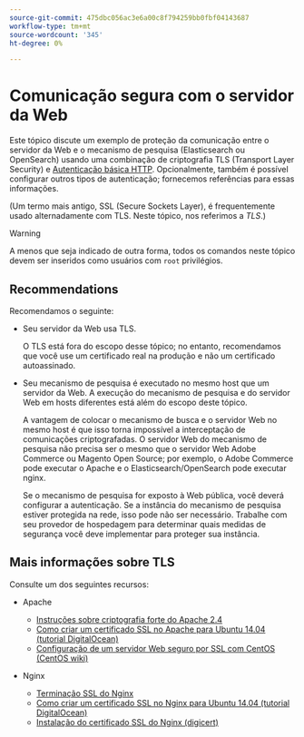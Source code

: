 ```yaml
---
source-git-commit: 475dbc056ac3e6a00c8f794259bb0fbf04143687
workflow-type: tm+mt
source-wordcount: '345'
ht-degree: 0%

---
```

# Comunicação segura com o servidor da Web

Este tópico discute um exemplo de proteção da comunicação entre o servidor da Web e o mecanismo de pesquisa (Elasticsearch ou OpenSearch) usando uma combinação de criptografia TLS (Transport Layer Security) e [Autenticação básica HTTP](https://datatracker.ietf.org/doc/html/rfc2617). Opcionalmente, também é possível configurar outros tipos de autenticação; fornecemos referências para essas informações.

(Um termo mais antigo, SSL (Secure Sockets Layer), é frequentemente usado alternadamente com TLS. Neste tópico, nos referimos a *TLS*.)

>[!WARNING]
>
>A menos que seja indicado de outra forma, todos os comandos neste tópico devem ser inseridos como usuários com `root` privilégios.

## Recommendations

Recomendamos o seguinte:

* Seu servidor da Web usa TLS.

  O TLS está fora do escopo desse tópico; no entanto, recomendamos que você use um certificado real na produção e não um certificado autoassinado.

* Seu mecanismo de pesquisa é executado no mesmo host que um servidor da Web. A execução do mecanismo de pesquisa e do servidor Web em hosts diferentes está além do escopo deste tópico.

  A vantagem de colocar o mecanismo de busca e o servidor Web no mesmo host é que isso torna impossível a interceptação de comunicações criptografadas. O servidor Web do mecanismo de pesquisa não precisa ser o mesmo que o servidor Web Adobe Commerce ou Magento Open Source; por exemplo, o Adobe Commerce pode executar o Apache e o Elasticsearch/OpenSearch pode executar nginx.

  Se o mecanismo de pesquisa for exposto à Web pública, você deverá configurar a autenticação. Se a instância do mecanismo de pesquisa estiver protegida na rede, isso pode não ser necessário. Trabalhe com seu provedor de hospedagem para determinar quais medidas de segurança você deve implementar para proteger sua instância.

## Mais informações sobre TLS

Consulte um dos seguintes recursos:

* Apache

   * [Instruções sobre criptografia forte do Apache 2.4](https://httpd.apache.org/docs/2.4/ssl/ssl_howto.html)
   * [Como criar um certificado SSL no Apache para Ubuntu 14.04 (tutorial DigitalOcean)](https://www.digitalocean.com/community/tutorials/how-to-create-a-ssl-certificate-on-apache-for-ubuntu-14-04)
   * [Configuração de um servidor Web seguro por SSL com CentOS (CentOS wiki)](https://wiki.centos.org/HowTos/Https)

* Nginx

   * [Terminação SSL do Nginx](https://www.nginx.com/resources/admin-guide/nginx-ssl-termination/)
   * [Como criar um certificado SSL no Nginx para Ubuntu 14.04 (tutorial DigitalOcean)](https://www.digitalocean.com/community/tutorials/how-to-create-an-ssl-certificate-on-nginx-for-ubuntu-14-04)
   * [Instalação do certificado SSL do Nginx (digicert)](https://www.digicert.com/ssl-certificate-installation-nginx.htm)
